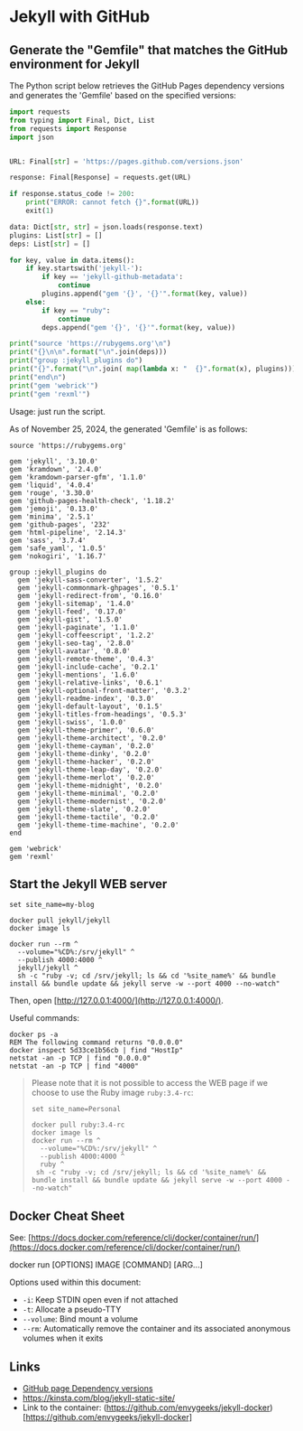 # Jekyll with GitHub

## Generate the "Gemfile" that matches the GitHub environment for Jekyll

The Python script below retrieves the GitHub Pages dependency versions and generates the 'Gemfile' based on the specified versions:

```python
import requests
from typing import Final, Dict, List
from requests import Response
import json


URL: Final[str] = 'https://pages.github.com/versions.json'

response: Final[Response] = requests.get(URL)

if response.status_code != 200:
    print("ERROR: cannot fetch {}".format(URL))
    exit(1)

data: Dict[str, str] = json.loads(response.text)
plugins: List[str] = []
deps: List[str] = []

for key, value in data.items():
    if key.startswith('jekyll-'):
        if key == 'jekyll-github-metadata':
            continue
        plugins.append("gem '{}', '{}'".format(key, value))
    else:
        if key == "ruby":
            continue
        deps.append("gem '{}', '{}'".format(key, value))

print("source 'https://rubygems.org'\n")
print("{}\n\n".format("\n".join(deps)))
print("group :jekyll_plugins do")
print("{}".format("\n".join( map(lambda x: "  {}".format(x), plugins))))
print("end\n")
print("gem 'webrick'")
print("gem 'rexml'")
```

Usage: just run the script.

As of November 25, 2024, the generated 'Gemfile' is as follows:

```
source 'https://rubygems.org'

gem 'jekyll', '3.10.0'
gem 'kramdown', '2.4.0'
gem 'kramdown-parser-gfm', '1.1.0'
gem 'liquid', '4.0.4'
gem 'rouge', '3.30.0'
gem 'github-pages-health-check', '1.18.2'
gem 'jemoji', '0.13.0'
gem 'minima', '2.5.1'
gem 'github-pages', '232'
gem 'html-pipeline', '2.14.3'
gem 'sass', '3.7.4'
gem 'safe_yaml', '1.0.5'
gem 'nokogiri', '1.16.7'

group :jekyll_plugins do
  gem 'jekyll-sass-converter', '1.5.2'
  gem 'jekyll-commonmark-ghpages', '0.5.1'
  gem 'jekyll-redirect-from', '0.16.0'
  gem 'jekyll-sitemap', '1.4.0'
  gem 'jekyll-feed', '0.17.0'
  gem 'jekyll-gist', '1.5.0'
  gem 'jekyll-paginate', '1.1.0'
  gem 'jekyll-coffeescript', '1.2.2'
  gem 'jekyll-seo-tag', '2.8.0'
  gem 'jekyll-avatar', '0.8.0'
  gem 'jekyll-remote-theme', '0.4.3'
  gem 'jekyll-include-cache', '0.2.1'
  gem 'jekyll-mentions', '1.6.0'
  gem 'jekyll-relative-links', '0.6.1'
  gem 'jekyll-optional-front-matter', '0.3.2'
  gem 'jekyll-readme-index', '0.3.0'
  gem 'jekyll-default-layout', '0.1.5'
  gem 'jekyll-titles-from-headings', '0.5.3'
  gem 'jekyll-swiss', '1.0.0'
  gem 'jekyll-theme-primer', '0.6.0'
  gem 'jekyll-theme-architect', '0.2.0'
  gem 'jekyll-theme-cayman', '0.2.0'
  gem 'jekyll-theme-dinky', '0.2.0'
  gem 'jekyll-theme-hacker', '0.2.0'
  gem 'jekyll-theme-leap-day', '0.2.0'
  gem 'jekyll-theme-merlot', '0.2.0'
  gem 'jekyll-theme-midnight', '0.2.0'
  gem 'jekyll-theme-minimal', '0.2.0'
  gem 'jekyll-theme-modernist', '0.2.0'
  gem 'jekyll-theme-slate', '0.2.0'
  gem 'jekyll-theme-tactile', '0.2.0'
  gem 'jekyll-theme-time-machine', '0.2.0'
end

gem 'webrick'
gem 'rexml'
```

## Start the Jekyll WEB server

```Batchfile
set site_name=my-blog

docker pull jekyll/jekyll
docker image ls

docker run --rm ^
  --volume="%CD%:/srv/jekyll" ^
  --publish 4000:4000 ^
  jekyll/jekyll ^
  sh -c "ruby -v; cd /srv/jekyll; ls && cd '%site_name%' && bundle install && bundle update && jekyll serve -w --port 4000 --no-watch"
```

Then, open [http://127.0.0.1:4000/](http://127.0.0.1:4000/).

Useful commands:

```Batchfile
docker ps -a
REM The following command returns "0.0.0.0"
docker inspect 5d33ce1b56cb | find "HostIp"
netstat -an -p TCP | find "0.0.0.0"
netstat -an -p TCP | find "4000"
```

> Please note that it is not possible to access the WEB page if we choose to use the Ruby image `ruby:3.4-rc`:
>
> ```Batchfile
> set site_name=Personal
> 
> docker pull ruby:3.4-rc
> docker image ls
> docker run --rm ^
>   --volume="%CD%:/srv/jekyll" ^
>   --publish 4000:4000 ^
>   ruby ^
>  sh -c "ruby -v; cd /srv/jekyll; ls && cd '%site_name%' && bundle install && bundle update && jekyll serve -w --port 4000 --no-watch"
> ```

## Docker Cheat Sheet

See: [https://docs.docker.com/reference/cli/docker/container/run/](https://docs.docker.com/reference/cli/docker/container/run/)

  docker run [OPTIONS] IMAGE [COMMAND] [ARG...]

Options used within this document:

* `-i`: Keep STDIN open even if not attached
* `-t`: Allocate a pseudo-TTY
* `--volume`: Bind mount a volume
* `--rm`: Automatically remove the container and its associated anonymous volumes when it exits

## Links

* [GitHub page Dependency versions](https://pages.github.com/versions/)
* https://kinsta.com/blog/jekyll-static-site/
* Link to the container: (https://github.com/envygeeks/jekyll-docker)[https://github.com/envygeeks/jekyll-docker]


